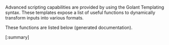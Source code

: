 Advanced scripting capabilities are provided by using the Golant Templating syntax. These templates expose a list of useful functions to dynamically transform inputs into various formats.

These functions are listed below (generated documentation).

[:summary]
